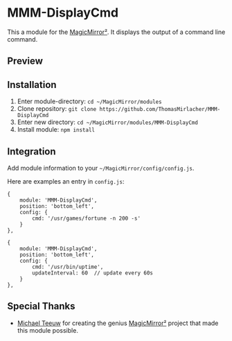 # MMM-DisplayCmd
This a module for the [MagicMirror²](https://github.com/MichMich/MagicMirror). It displays the output of a command line command.

## Preview

## Installation

1. Enter module-directory: `cd ~/MagicMirror/modules`
2. Clone repository: `git clone https://github.com/ThomasMirlacher/MMM-DisplayCmd`
3. Enter new directory: `cd ~/MagicMirror/modules/MMM-DisplayCmd`
3. Install module: `npm install`

## Integration

Add module information to your `~/MagicMirror/config/config.js`.

Here are examples an entry in `config.js`:
```
{
	module: 'MMM-DisplayCmd',
	position: 'bottom_left',
	config: {
		cmd: '/usr/games/fortune -n 200 -s'
	}
},
```

```
{
	module: 'MMM-DisplayCmd',
	position: 'bottom_left',
	config: {
		cmd: '/usr/bin/uptime',
		updateInterval: 60	// update every 60s
	}
},
```

## Special Thanks
- [Michael Teeuw](https://github.com/MichMich) for creating the genius [MagicMirror²](https://github.com/MichMich/MagicMirror/tree/develop) project that made this module possible.
